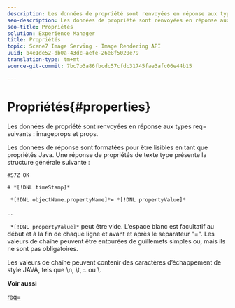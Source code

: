 ```yaml
---
description: Les données de propriété sont renvoyées en réponse aux types req= suivants imageprops et props.
seo-description: Les données de propriété sont renvoyées en réponse aux types req= suivants imageprops et props.
seo-title: Propriétés
solution: Experience Manager
title: Propriétés
topic: Scene7 Image Serving - Image Rendering API
uuid: b4e1de52-db0a-43dc-aefe-26e8f5020e79
translation-type: tm+mt
source-git-commit: 7bc7b3a86fbcdc57cfdc31745fae3afc06e44b15

---
```



# Propriétés{#properties}

Les données de propriété sont renvoyées en réponse aux types req= suivants : imageprops et props.

Les données de réponse sont formatées pour être lisibles en tant que propriétés Java. Une réponse de propriétés de texte type présente la structure générale suivante :

`#S7Z OK`

`# *[!DNL timeStamp]*`

` *[!DNL objectName.propertyName]*= *[!DNL propertyValue]*`

...

` *[!DNL propertyValue]*` peut être vide. L’espace blanc est facultatif au début et à la fin de chaque ligne et avant et après le séparateur &quot;=&quot;. Les valeurs de chaîne peuvent être entourées de guillemets simples ou, mais ils ne sont pas obligatoires.

Les valeurs de chaîne peuvent contenir des caractères d’échappement de style JAVA, tels que \n, \t, \:. ou \\.

**Voir aussi**

[req=](../../../../../ir-api/http-protocol/image-rendering-api-ref/c-ir-http-protocol-ref/c-ir-http-protocol-command-reference/r-ir-req.md#reference-792b1a663fb64261bd2de2a209b847fb)
